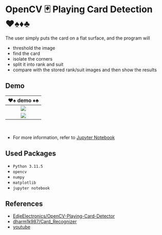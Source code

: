 # OpenCV 🃏 Playing Card Detection ♥️♠️♦️♣️

The user simply puts the card on a flat surface, and the program will 
- threshold the image
- find the card
- isolate the corners
- split it into rank and suit
- compare with the stored rank/suit images and then show the results

## Demo

| ♥️♠️ demo ♦️♣️ |
| :-: |
| <img src="demo/demo1.png"> |
| <img src="demo/demo2.png"> |

<br>

- For more information, refer to [Jupyter Notebook](main.ipynb)

## Used Packages
- `Python 3.11.5`
- `opencv`
- `numpy`
- `matplotlib`
- `jupyter notebook`


## References
- [EdjeElectronics/OpenCV-Playing-Card-Detector](https://github.com/EdjeElectronics/OpenCV-Playing-Card-Detector)
- [dharm1k987/Card_Recognizer](https://github.com/dharm1k987/Card_Recognizer)
- [youtube](https://www.youtube.com/watch?v=s2jYdsjWirs)

